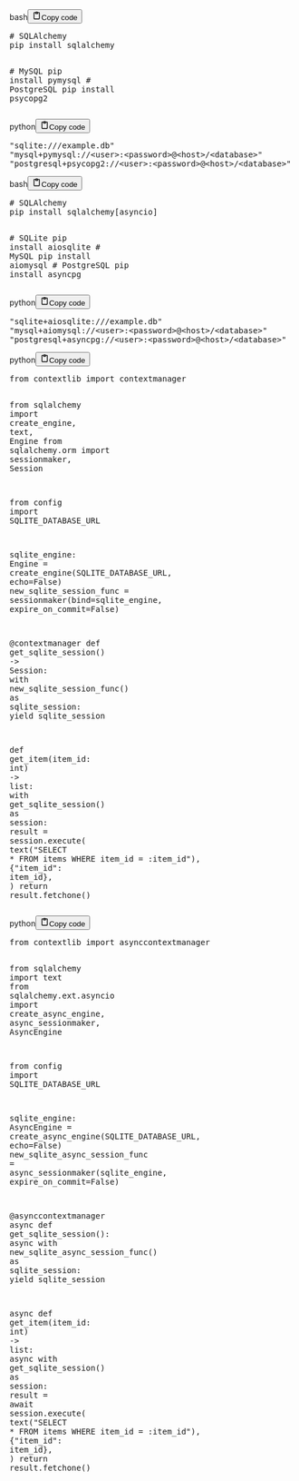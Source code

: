 <div class="code_element"><div class="lang_line"><text>bash</text><button class="copy_code_button" onclick="CopyCode(this)"><svg style="width: 1.2em;height: 1.2em;" aria-hidden="true" xmlns="http://www.w3.org/2000/svg" fill="none" viewBox="0 0 24 24"><path stroke="currentColor" stroke-linecap="round" stroke-linejoin="round" stroke-width="2" d="M15 4h3a1 1 0 0 1 1 1v15a1 1 0 0 1-1 1H6a1 1 0 0 1-1-1V5a1 1 0 0 1 1-1h3m0 3h6m-5-4v4h4V3h-4Z"/></svg><text class="unselectable">Copy code</text></button></div><div class="code language-bash"><div class="highlight"><pre><span></span><span class="c1"># SQLAlchemy</span>
pip<span class="w"> </span>install<span class="w"> </span>sqlalchemy

<span class="c1"># MySQL</span>
pip<span class="w"> </span>install<span class="w"> </span>pymysql
<span class="c1"># PostgreSQL</span>
pip<span class="w"> </span>install<span class="w"> </span>psycopg2
</pre></div></div></div>

<div class="code_element"><div class="lang_line"><text>python</text><button class="copy_code_button" onclick="CopyCode(this)"><svg style="width: 1.2em;height: 1.2em;" aria-hidden="true" xmlns="http://www.w3.org/2000/svg" fill="none" viewBox="0 0 24 24"><path stroke="currentColor" stroke-linecap="round" stroke-linejoin="round" stroke-width="2" d="M15 4h3a1 1 0 0 1 1 1v15a1 1 0 0 1-1 1H6a1 1 0 0 1-1-1V5a1 1 0 0 1 1-1h3m0 3h6m-5-4v4h4V3h-4Z"/></svg><text class="unselectable">Copy code</text></button></div><div class="code language-python"><div class="highlight"><pre><span></span><span class="s2">&quot;sqlite:///example.db&quot;</span>
<span class="s2">&quot;mysql+pymysql://&lt;user&gt;:&lt;password&gt;@&lt;host&gt;/&lt;database&gt;&quot;</span>
<span class="s2">&quot;postgresql+psycopg2://&lt;user&gt;:&lt;password&gt;@&lt;host&gt;/&lt;database&gt;&quot;</span>
</pre></div></div></div>

<div class="code_element"><div class="lang_line"><text>bash</text><button class="copy_code_button" onclick="CopyCode(this)"><svg style="width: 1.2em;height: 1.2em;" aria-hidden="true" xmlns="http://www.w3.org/2000/svg" fill="none" viewBox="0 0 24 24"><path stroke="currentColor" stroke-linecap="round" stroke-linejoin="round" stroke-width="2" d="M15 4h3a1 1 0 0 1 1 1v15a1 1 0 0 1-1 1H6a1 1 0 0 1-1-1V5a1 1 0 0 1 1-1h3m0 3h6m-5-4v4h4V3h-4Z"/></svg><text class="unselectable">Copy code</text></button></div><div class="code language-bash"><div class="highlight"><pre><span></span><span class="c1"># SQLAlchemy</span>
pip<span class="w"> </span>install<span class="w"> </span>sqlalchemy<span class="o">[</span>asyncio<span class="o">]</span>

<span class="c1"># SQLite</span>
pip<span class="w"> </span>install<span class="w"> </span>aiosqlite
<span class="c1"># MySQL</span>
pip<span class="w"> </span>install<span class="w"> </span>aiomysql
<span class="c1"># PostgreSQL</span>
pip<span class="w"> </span>install<span class="w"> </span>asyncpg
</pre></div></div></div>

<div class="code_element"><div class="lang_line"><text>python</text><button class="copy_code_button" onclick="CopyCode(this)"><svg style="width: 1.2em;height: 1.2em;" aria-hidden="true" xmlns="http://www.w3.org/2000/svg" fill="none" viewBox="0 0 24 24"><path stroke="currentColor" stroke-linecap="round" stroke-linejoin="round" stroke-width="2" d="M15 4h3a1 1 0 0 1 1 1v15a1 1 0 0 1-1 1H6a1 1 0 0 1-1-1V5a1 1 0 0 1 1-1h3m0 3h6m-5-4v4h4V3h-4Z"/></svg><text class="unselectable">Copy code</text></button></div><div class="code language-python"><div class="highlight"><pre><span></span><span class="s2">&quot;sqlite+aiosqlite:///example.db&quot;</span>
<span class="s2">&quot;mysql+aiomysql://&lt;user&gt;:&lt;password&gt;@&lt;host&gt;/&lt;database&gt;&quot;</span>
<span class="s2">&quot;postgresql+asyncpg://&lt;user&gt;:&lt;password&gt;@&lt;host&gt;/&lt;database&gt;&quot;</span>
</pre></div></div></div>

<div class="code_element"><div class="lang_line"><text>python</text><button class="copy_code_button" onclick="CopyCode(this)"><svg style="width: 1.2em;height: 1.2em;" aria-hidden="true" xmlns="http://www.w3.org/2000/svg" fill="none" viewBox="0 0 24 24"><path stroke="currentColor" stroke-linecap="round" stroke-linejoin="round" stroke-width="2" d="M15 4h3a1 1 0 0 1 1 1v15a1 1 0 0 1-1 1H6a1 1 0 0 1-1-1V5a1 1 0 0 1 1-1h3m0 3h6m-5-4v4h4V3h-4Z"/></svg><text class="unselectable">Copy code</text></button></div><div class="code language-python"><div class="highlight"><pre><span></span><span class="kn">from</span> <span class="nn">contextlib</span> <span class="kn">import</span> <span class="n">contextmanager</span>

<span class="kn">from</span> <span class="nn">sqlalchemy</span> <span class="kn">import</span> <span class="n">create_engine</span><span class="p">,</span> <span class="n">text</span><span class="p">,</span> <span class="n">Engine</span>
<span class="kn">from</span> <span class="nn">sqlalchemy.orm</span> <span class="kn">import</span> <span class="n">sessionmaker</span><span class="p">,</span> <span class="n">Session</span>

<span class="kn">from</span> <span class="nn">config</span> <span class="kn">import</span> <span class="n">SQLITE_DATABASE_URL</span>


<span class="n">sqlite_engine</span><span class="p">:</span> <span class="n">Engine</span> <span class="o">=</span> <span class="n">create_engine</span><span class="p">(</span><span class="n">SQLITE_DATABASE_URL</span><span class="p">,</span> <span class="n">echo</span><span class="o">=</span><span class="kc">False</span><span class="p">)</span>
<span class="n">new_sqlite_session_func</span> <span class="o">=</span> <span class="n">sessionmaker</span><span class="p">(</span><span class="n">bind</span><span class="o">=</span><span class="n">sqlite_engine</span><span class="p">,</span> <span class="n">expire_on_commit</span><span class="o">=</span><span class="kc">False</span><span class="p">)</span>


<span class="nd">@contextmanager</span>
<span class="k">def</span> <span class="nf">get_sqlite_session</span><span class="p">()</span> <span class="o">-&gt;</span> <span class="n">Session</span><span class="p">:</span>
    <span class="k">with</span> <span class="n">new_sqlite_session_func</span><span class="p">()</span> <span class="k">as</span> <span class="n">sqlite_session</span><span class="p">:</span>
        <span class="k">yield</span> <span class="n">sqlite_session</span>


<span class="k">def</span> <span class="nf">get_item</span><span class="p">(</span><span class="n">item_id</span><span class="p">:</span> <span class="nb">int</span><span class="p">)</span> <span class="o">-&gt;</span> <span class="nb">list</span><span class="p">:</span>
    <span class="k">with</span> <span class="n">get_sqlite_session</span><span class="p">()</span> <span class="k">as</span> <span class="n">session</span><span class="p">:</span>
        <span class="n">result</span> <span class="o">=</span> <span class="n">session</span><span class="o">.</span><span class="n">execute</span><span class="p">(</span>
            <span class="n">text</span><span class="p">(</span><span class="s2">&quot;SELECT * FROM items WHERE item_id = :item_id&quot;</span><span class="p">),</span>
            <span class="p">{</span><span class="s2">&quot;item_id&quot;</span><span class="p">:</span> <span class="n">item_id</span><span class="p">},</span>
        <span class="p">)</span>
        <span class="k">return</span> <span class="n">result</span><span class="o">.</span><span class="n">fetchone</span><span class="p">()</span>
</pre></div></div></div>

<div class="code_element"><div class="lang_line"><text>python</text><button class="copy_code_button" onclick="CopyCode(this)"><svg style="width: 1.2em;height: 1.2em;" aria-hidden="true" xmlns="http://www.w3.org/2000/svg" fill="none" viewBox="0 0 24 24"><path stroke="currentColor" stroke-linecap="round" stroke-linejoin="round" stroke-width="2" d="M15 4h3a1 1 0 0 1 1 1v15a1 1 0 0 1-1 1H6a1 1 0 0 1-1-1V5a1 1 0 0 1 1-1h3m0 3h6m-5-4v4h4V3h-4Z"/></svg><text class="unselectable">Copy code</text></button></div><div class="code language-python"><div class="highlight"><pre><span></span><span class="kn">from</span> <span class="nn">contextlib</span> <span class="kn">import</span> <span class="n">asynccontextmanager</span>

<span class="kn">from</span> <span class="nn">sqlalchemy</span> <span class="kn">import</span> <span class="n">text</span>
<span class="kn">from</span> <span class="nn">sqlalchemy.ext.asyncio</span> <span class="kn">import</span> <span class="n">create_async_engine</span><span class="p">,</span> <span class="n">async_sessionmaker</span><span class="p">,</span> <span class="n">AsyncEngine</span>

<span class="kn">from</span> <span class="nn">config</span> <span class="kn">import</span> <span class="n">SQLITE_DATABASE_URL</span>


<span class="n">sqlite_engine</span><span class="p">:</span> <span class="n">AsyncEngine</span> <span class="o">=</span> <span class="n">create_async_engine</span><span class="p">(</span><span class="n">SQLITE_DATABASE_URL</span><span class="p">,</span> <span class="n">echo</span><span class="o">=</span><span class="kc">False</span><span class="p">)</span>
<span class="n">new_sqlite_async_session_func</span> <span class="o">=</span> <span class="n">async_sessionmaker</span><span class="p">(</span><span class="n">sqlite_engine</span><span class="p">,</span> <span class="n">expire_on_commit</span><span class="o">=</span><span class="kc">False</span><span class="p">)</span>


<span class="nd">@asynccontextmanager</span>
<span class="k">async</span> <span class="k">def</span> <span class="nf">get_sqlite_session</span><span class="p">():</span>
    <span class="k">async</span> <span class="k">with</span> <span class="n">new_sqlite_async_session_func</span><span class="p">()</span> <span class="k">as</span> <span class="n">sqlite_session</span><span class="p">:</span>
        <span class="k">yield</span> <span class="n">sqlite_session</span>


<span class="k">async</span> <span class="k">def</span> <span class="nf">get_item</span><span class="p">(</span><span class="n">item_id</span><span class="p">:</span> <span class="nb">int</span><span class="p">)</span> <span class="o">-&gt;</span> <span class="nb">list</span><span class="p">:</span>
    <span class="k">async</span> <span class="k">with</span> <span class="n">get_sqlite_session</span><span class="p">()</span> <span class="k">as</span> <span class="n">session</span><span class="p">:</span>
        <span class="n">result</span> <span class="o">=</span> <span class="k">await</span> <span class="n">session</span><span class="o">.</span><span class="n">execute</span><span class="p">(</span>
            <span class="n">text</span><span class="p">(</span><span class="s2">&quot;SELECT * FROM items WHERE item_id = :item_id&quot;</span><span class="p">),</span>
            <span class="p">{</span><span class="s2">&quot;item_id&quot;</span><span class="p">:</span> <span class="n">item_id</span><span class="p">},</span>
        <span class="p">)</span>
        <span class="k">return</span> <span class="n">result</span><span class="o">.</span><span class="n">fetchone</span><span class="p">()</span>
</pre></div></div></div>